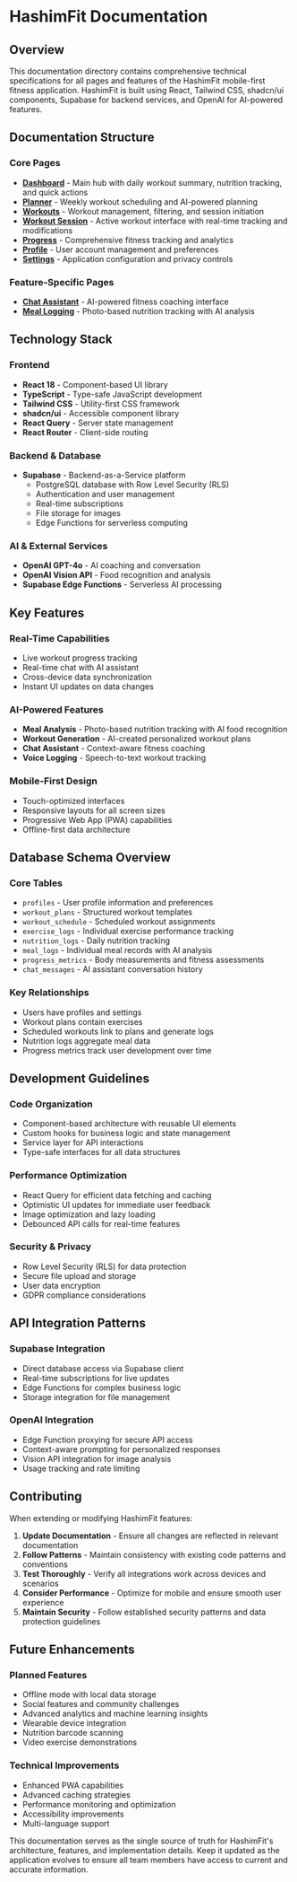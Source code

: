 
# HashimFit Documentation

## Overview

This documentation directory contains comprehensive technical specifications for all pages and features of the HashimFit mobile-first fitness application. HashimFit is built using React, Tailwind CSS, shadcn/ui components, Supabase for backend services, and OpenAI for AI-powered features.

## Documentation Structure

### Core Pages
- **[Dashboard](./pages/DASHBOARD.md)** - Main hub with daily workout summary, nutrition tracking, and quick actions
- **[Planner](./pages/PLANNER.md)** - Weekly workout scheduling and AI-powered planning
- **[Workouts](./pages/WORKOUTS.md)** - Workout management, filtering, and session initiation
- **[Workout Session](./pages/WORKOUT_SESSION.md)** - Active workout interface with real-time tracking and modifications
- **[Progress](./pages/PROGRESS.md)** - Comprehensive fitness tracking and analytics
- **[Profile](./pages/PROFILE.md)** - User account management and preferences
- **[Settings](./pages/SETTINGS.md)** - Application configuration and privacy controls

### Feature-Specific Pages
- **[Chat Assistant](./pages/CHAT_ASSISTANT.md)** - AI-powered fitness coaching interface
- **[Meal Logging](./pages/MEAL_LOGGING.md)** - Photo-based nutrition tracking with AI analysis

## Technology Stack

### Frontend
- **React 18** - Component-based UI library
- **TypeScript** - Type-safe JavaScript development
- **Tailwind CSS** - Utility-first CSS framework
- **shadcn/ui** - Accessible component library
- **React Query** - Server state management
- **React Router** - Client-side routing

### Backend & Database
- **Supabase** - Backend-as-a-Service platform
  - PostgreSQL database with Row Level Security (RLS)
  - Authentication and user management
  - Real-time subscriptions
  - File storage for images
  - Edge Functions for serverless computing

### AI & External Services
- **OpenAI GPT-4o** - AI coaching and conversation
- **OpenAI Vision API** - Food recognition and analysis
- **Supabase Edge Functions** - Serverless AI processing

## Key Features

### Real-Time Capabilities
- Live workout progress tracking
- Real-time chat with AI assistant
- Cross-device data synchronization
- Instant UI updates on data changes

### AI-Powered Features
- **Meal Analysis** - Photo-based nutrition tracking with AI food recognition
- **Workout Generation** - AI-created personalized workout plans
- **Chat Assistant** - Context-aware fitness coaching
- **Voice Logging** - Speech-to-text workout tracking

### Mobile-First Design
- Touch-optimized interfaces
- Responsive layouts for all screen sizes
- Progressive Web App (PWA) capabilities
- Offline-first data architecture

## Database Schema Overview

### Core Tables
- `profiles` - User profile information and preferences
- `workout_plans` - Structured workout templates
- `workout_schedule` - Scheduled workout assignments
- `exercise_logs` - Individual exercise performance tracking
- `nutrition_logs` - Daily nutrition tracking
- `meal_logs` - Individual meal records with AI analysis
- `progress_metrics` - Body measurements and fitness assessments
- `chat_messages` - AI assistant conversation history

### Key Relationships
- Users have profiles and settings
- Workout plans contain exercises
- Scheduled workouts link to plans and generate logs
- Nutrition logs aggregate meal data
- Progress metrics track user development over time

## Development Guidelines

### Code Organization
- Component-based architecture with reusable UI elements
- Custom hooks for business logic and state management
- Service layer for API interactions
- Type-safe interfaces for all data structures

### Performance Optimization
- React Query for efficient data fetching and caching
- Optimistic UI updates for immediate user feedback
- Image optimization and lazy loading
- Debounced API calls for real-time features

### Security & Privacy
- Row Level Security (RLS) for data protection
- Secure file upload and storage
- User data encryption
- GDPR compliance considerations

## API Integration Patterns

### Supabase Integration
- Direct database access via Supabase client
- Real-time subscriptions for live updates
- Edge Functions for complex business logic
- Storage integration for file management

### OpenAI Integration
- Edge Function proxying for secure API access
- Context-aware prompting for personalized responses
- Vision API integration for image analysis
- Usage tracking and rate limiting

## Contributing

When extending or modifying HashimFit features:

1. **Update Documentation** - Ensure all changes are reflected in relevant documentation
2. **Follow Patterns** - Maintain consistency with existing code patterns and conventions
3. **Test Thoroughly** - Verify all integrations work across devices and scenarios
4. **Consider Performance** - Optimize for mobile and ensure smooth user experience
5. **Maintain Security** - Follow established security patterns and data protection guidelines

## Future Enhancements

### Planned Features
- Offline mode with local data storage
- Social features and community challenges
- Advanced analytics and machine learning insights
- Wearable device integration
- Nutrition barcode scanning
- Video exercise demonstrations

### Technical Improvements
- Enhanced PWA capabilities
- Advanced caching strategies
- Performance monitoring and optimization
- Accessibility improvements
- Multi-language support

This documentation serves as the single source of truth for HashimFit's architecture, features, and implementation details. Keep it updated as the application evolves to ensure all team members have access to current and accurate information.
